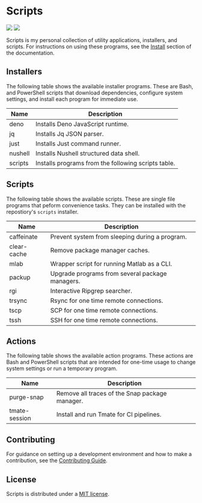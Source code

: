 # Scripts

![](https://img.shields.io/github/license/scruffaluff/scripts)
![](https://img.shields.io/github/repo-size/scruffaluff/scripts)

Scripts is my personal collection of utility applications, installers, and
scripts. For instructions on using these programs, see the
[Install](https://scruffaluff.github.io/scripts/install) section of the
documentation.

## Installers

The following table shows the available installer programs. These are Bash, and
PowerShell scripts that download dependencies, configure system settings, and
install each program for immediate use.

| Name    | Description                                         |
| ------- | --------------------------------------------------- |
| deno    | Installs Deno JavaScript runtime.                   |
| jq      | Installs Jq JSON parser.                            |
| just    | Installs Just command runner.                       |
| nushell | Installs Nushell structured data shell.             |
| scripts | Installs programs from the following scripts table. |

## Scripts

The following table shows the available scripts. These are single file programs
that peform convenience tasks. They can be installed with the repostiory's
`scripts` installer.

| Name        | Description                                     |
| ----------- | ----------------------------------------------- |
| caffeinate  | Prevent system from sleeping during a program.  |
| clear-cache | Remove package manager caches.                  |
| mlab        | Wrapper script for running Matlab as a CLI.     |
| packup      | Upgrade programs from several package managers. |
| rgi         | Interactive Ripgrep searcher.                   |
| trsync      | Rsync for one time remote connections.          |
| tscp        | SCP for one time remote connections.            |
| tssh        | SSH for one time remote connections.            |

## Actions

The following table shows the available action programs. These actions are Bash
and PowerShell scripts that are intended for one-time usage to change system
settings or run a temporary program.

| Name          | Description                                    |
| ------------- | ---------------------------------------------- |
| purge-snap    | Remove all traces of the Snap package manager. |
| tmate-session | Install and run Tmate for CI pipelines.        |

## Contributing

For guidance on setting up a development environment and how to make a
contribution, see the
[Contributing Guide](https://github.com/scruffaluff/scripts/blob/main/CONTRIBUTING.md).

## License

Scripts is distributed under a
[MIT license](https://github.com/scruffaluff/scripts/blob/main/LICENSE.md).
